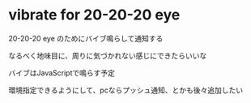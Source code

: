 # vibrate for 20-20-20 eye

20-20-20 eye のためにバイブ鳴らして通知する

なるべく地味目に、周りに気づかれない感じにできたらいいな

バイブはJavaScriptで鳴らす予定

環境指定できるようにして、pcならプッシュ通知、とかも後々追加したい


